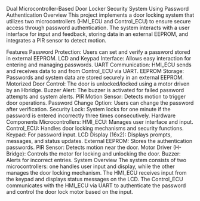 Dual Microcontroller-Based Door Locker Security System Using Password Authentication
Overview
This project implements a door locking system that utilizes two microcontrollers (HMI_ECU and Control_ECU) to ensure secure access through password authentication. The system interacts with a user interface for input and feedback, storing data in an external EEPROM, and integrates a PIR sensor to detect motion.

Features
Password Protection: Users can set and verify a password stored in external EEPROM.
LCD and Keypad Interface: Allows easy interaction for entering and managing passwords.
UART Communication: HMI_ECU sends and receives data to and from Control_ECU via UART.
EEPROM Storage: Passwords and system data are stored securely in an external EEPROM.
Motorized Door Control: The door is unlocked/locked using a motor driven by an Hbridge.
Buzzer Alert: The buzzer is activated for failed password attempts and system alerts.
PIR Motion Sensor: Detects motion to trigger door operations.
Password Change Option: Users can change the password after verification.
Security Lock: System locks for one minute if the password is entered incorrectly three times consecutively.
Hardware Components
Microcontrollers:
HMI_ECU: Manages user interface and input.
Control_ECU: Handles door locking mechanisms and security functions.
Keypad: For password input.
LCD Display (16x2): Displays prompts, messages, and status updates.
External EEPROM: Stores the authentication passwords.
PIR Sensor: Detects motion near the door.
Motor Driver (H-Bridge): Controls the motor for locking and unlocking the door.
Buzzer: Alerts for incorrect entries.
System Overview
The system consists of two microcontrollers: one handles user input and display, while the other manages the door locking mechanism. The HMI_ECU receives input from the keypad and displays status messages on the LCD. The Control_ECU communicates with the HMI_ECU via UART to authenticate the password and control the door lock motor based on the input.
